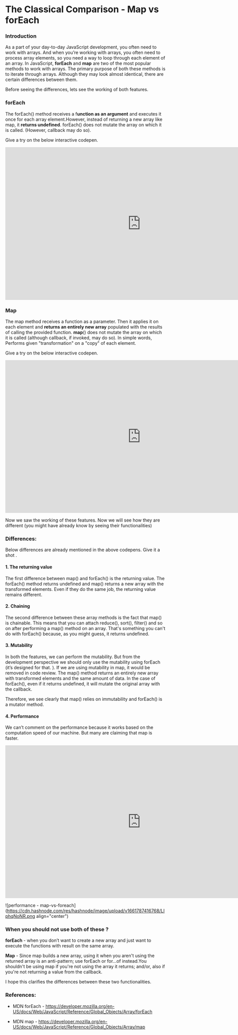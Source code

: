 # The Classical Comparison - Map vs forEach

### Introduction


As a part of your day-to-day JavaScript development, you often need to work with arrays. And when you’re working with arrays, you often need to process array elements, so you need a way to loop through each element of an array. In JavaScript, **forEach** and **map** are two of the most popular methods to work with arrays. The primary purpose of both these methods is to iterate through arrays. Although they may look almost identical, there are certain differences between them. 

Before seeing the differences, lets see the working of both features.


### forEach

The forEach() method receives a f**unction as an argument** and executes it once for each array element.However, instead of returning a new array like map, it **returns undefined**.
forEach() does not mutate the array on which it is called. (However, callback may do so).

Give a try on the below interactive codepen.

<iframe src="https://codepen.io/syedjafer/embed/dymBxQy?default-tab=js,result&amp;theme-id=light&amp;editable=true" scrolling="no" allowfullscreen="true" loading="lazy" width="850" height="480" frameborder="no"></iframe>

### Map

The map method receives a function as a parameter. Then it applies it on each element and **returns an entirely new array** populated with the results of calling the provided function. **map**() does not mutate the array on which it is called (although callback, if invoked, may do so). In simple words, Performs given "transformation" on a "copy" of each element.

Give a try on the below interactive codepen.

<iframe src="https://codepen.io/syedjafer/embed/preview/LYdKwwY?default-tab=js,result&amp;theme-id=light&amp;editable=true" scrolling="no" allowfullscreen="true" loading="lazy" width="850" height="480" frameborder="no"></iframe>


Now we saw the working of these features. Now we will see how they are different (you might have already know by seeing their functionalities)

### Differences: 

Below differences are already mentioned in the above codepens. Give it a shot . 

#### 1. The returning value
The first difference between map() and forEach() is the returning value. The forEach() method returns undefined and map() returns a new array with the transformed elements. Even if they do the same job, the returning value remains different.

#### 2. Chaining
The second difference between these array methods is the fact that map() is chainable. This means that you can attach reduce(), sort(), filter() and so on after performing a map() method on an array.
That's something you can't do with forEach() because, as you might guess, it returns undefined.

#### 3. Mutability
In both the features, we can perform the mutability. But from the development perspective we should only use the mutability using forEach (it’s designed for that. ). If we are using mutability in map, it would be removed in code review. The map() method returns an entirely new array with transformed elements and the same amount of data. In the case of forEach(), even if it returns undefined, it will mutate the original array with the callback.

Therefore, we see clearly that map() relies on immutability and forEach() is a mutator method.


#### 4. Performance
We can’t comment on the performance because it works based on the computation speed of our machine. But many are claiming that map is faster. 


<iframe src="https://codepen.io/syedjafer/embed/MWVNWBj?default-tab=js,result&amp;theme-id=light&amp;editable=true" scrolling="no" allowfullscreen="true" loading="lazy" width="850" height="480" frameborder="no"></iframe>

![performance - map-vs-foreach](https://cdn.hashnode.com/res/hashnode/image/upload/v1661787416768/LIphqNoNR.png align="center")



### When you should not use both of these ?

**forEach** - when you don’t want to create a new array and just want to execute the functions with result on the same array. 

**Map** - Since map builds a new array, using it when you aren't using the returned array is an anti-pattern; use forEach or for...of instead.You shouldn't be using map if you're not using the array it returns; and/or, also if you're not returning a value from the callback.


I hope this clarifies the differences between these two functionalities.

### References: 
- MDN forEach - https://developer.mozilla.org/en-US/docs/Web/JavaScript/Reference/Global_Objects/Array/forEach

- MDN map - https://developer.mozilla.org/en-US/docs/Web/JavaScript/Reference/Global_Objects/Array/map











